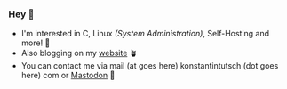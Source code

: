 ### Hey 👋

- I'm interested in C, Linux *(System Administration)*, Self-Hosting and more! 🐧
- Also blogging on my [website](https://konstantintutsch.com/?utm_source=git&utm_medium=website&utm_campaign=profile&utm_content=text_utmhidden) 🪴
- You can contact me via mail (at goes here) konstantintutsch (dot goes here) com or [Mastodon](https://fosstodon.org/@konstantin) 📢
